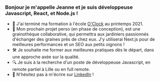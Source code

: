 ### Bonjour je m'appelle Jeanne et je suis développeuse Javascript, React, et Node.js !

- 🚀 J'ai terminé ma formation à l'école [O'Clock](https://oclock.io) au printemps 2021.
- 🌱 Mon prochain projet perso (en phase de conception), est une grainothèque collaborative, qui permettra aux jardiniers passionnés d'échanger des graines près de chez eux. J'y utiliserai Next.js pour de meilleures performances et un SEO aux petits oignons !
- 🛠️ Je souhaite me former aux meilleures pratiques dès le départ, dans une approche axée sur la qualité.
- 🔍 Je suis à la recherche d'un poste de développeuse Javascript, en remote partiel à Lille ou en full remote.
- 💬 N'hésitez pas à m'écrire sur [LinkedIn](https://www.linkedin.com/in/jeanne-lemi%C3%A8re-a4b36a1bb/) !
